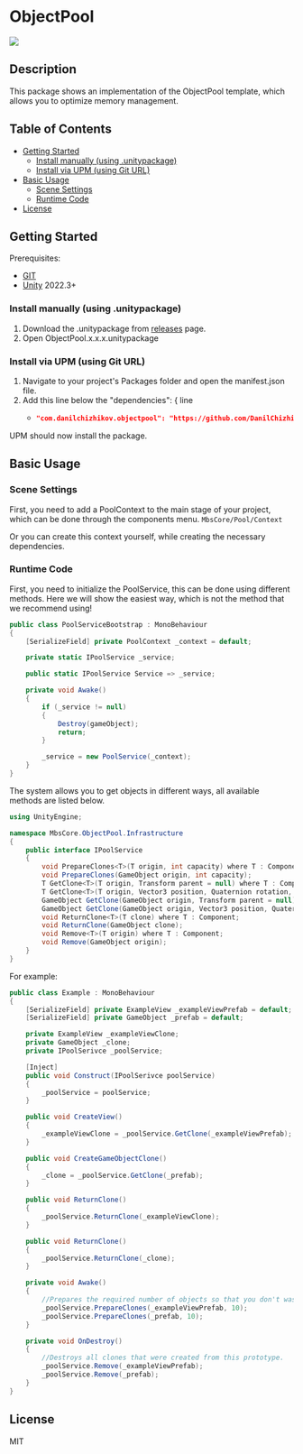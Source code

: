 # ObjectPool
![](https://img.shields.io/badge/unity-2022.3+-000.svg)

## Description
This package shows an implementation of the ObjectPool template, which allows you to optimize memory management.

## Table of Contents
- [Getting Started](#Getting-Started)
    - [Install manually (using .unitypackage)](#Install-manually-(using-.unitypackage))
    - [Install via UPM (using Git URL)](#Install-via-UPM-(using-Git-URL))
- [Basic Usage](#Basic-Usage)
    - [Scene Settings](#Scene-Settings)
    - [Runtime Code](#Runtime-Code)
- [License](#License)

## Getting Started
Prerequisites:
- [GIT](https://git-scm.com/downloads)
- [Unity](https://unity.com/releases/editor/archive) 2022.3+

### Install manually (using .unitypackage)
1. Download the .unitypackage from [releases](https://github.com/DanilChizhikov/Localization/releases/) page.
2. Open ObjectPool.x.x.x.unitypackage

### Install via UPM (using Git URL)
1. Navigate to your project's Packages folder and open the manifest.json file.
2. Add this line below the "dependencies": { line
    - ```json title="Packages/manifest.json"
      "com.danilchizhikov.objectpool": "https://github.com/DanilChizhikov/ObjectPool.git?path=Assets/ObjectPool#0.0.1",
      ```
UPM should now install the package.

## Basic Usage

### Scene Settings
First, you need to add a PoolContext to the main stage of your project, which can be done through the components menu.
`MbsCore/Pool/Context`

Or you can create this context yourself, while creating the necessary dependencies.

### Runtime Code
First, you need to initialize the PoolService, this can be done using different methods.
Here we will show the easiest way, which is not the method that we recommend using!
```csharp
public class PoolServiceBootstrap : MonoBehaviour
{
    [SerializeField] private PoolContext _context = default;

    private static IPoolService _service;

    public static IPoolService Service => _service;

    private void Awake()
    {
        if (_service != null)
        {
            Destroy(gameObject);
            return;
        }

        _service = new PoolService(_context);
    }
}
```

The system allows you to get objects in different ways, all available methods are listed below.
```csharp
using UnityEngine;

namespace MbsCore.ObjectPool.Infrastructure
{
    public interface IPoolService
    {
        void PrepareClones<T>(T origin, int capacity) where T : Component;
        void PrepareClones(GameObject origin, int capacity);
        T GetClone<T>(T origin, Transform parent = null) where T : Component;
        T GetClone<T>(T origin, Vector3 position, Quaternion rotation, Transform parent = null) where T : Component;
        GameObject GetClone(GameObject origin, Transform parent = null);
        GameObject GetClone(GameObject origin, Vector3 position, Quaternion rotation, Transform parent = null);
        void ReturnClone<T>(T clone) where T : Component;
        void ReturnClone(GameObject clone);
        void Remove<T>(T origin) where T : Component;
        void Remove(GameObject origin);
    }
}
```

For example:
```csharp
public class Example : MonoBehaviour
{
    [SerializeField] private ExampleView _exampleViewPrefab = default;
    [SerializeField] private GameObject _prefab = default;

    private ExampleView _exampleViewClone;
    private GameObject _clone;
    private IPoolSerivce _poolService;

    [Inject]
    public void Construct(IPoolSerivce poolService)
    {
        _poolService = poolService;
    }

    public void CreateView()
    {
        _exampleViewClone = _poolService.GetClone(_exampleViewPrefab);
    }

    public void CreateGameObjectClone()
    {
        _clone = _poolService.GetClone(_prefab);
    }

    public void ReturnClone()
    {
        _poolService.ReturnClone(_exampleViewClone);
    }

    public void ReturnClone()
    {
        _poolService.ReturnClone(_clone);
    }

    private void Awake()
    {
        //Prepares the required number of objects so that you don't waste time creating them in the future.
        _poolService.PrepareClones(_exampleViewPrefab, 10);
        _poolService.PrepareClones(_prefab, 10);
    }

    private void OnDestroy()
    {
        //Destroys all clones that were created from this prototype.
        _poolService.Remove(_exampleViewPrefab);
        _poolService.Remove(_prefab);
    }
}
```

## License

MIT